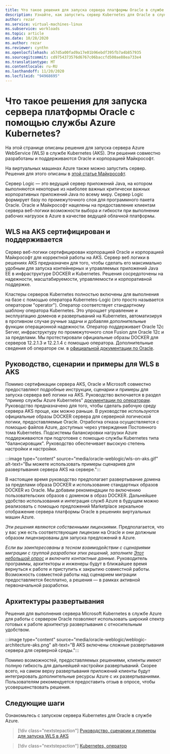 ```yaml
---
title: Что такое решения для запуска сервера платформы Oracle в службе Kubernetes Azure
description: Узнайте, как запустить сервер Kubernetes для Oracle в службе Azure.
author: rezar
ms.service: virtual-machines-linux
ms.subservice: workloads
ms.topic: article
ms.date: 10/28/2020
ms.author: rezar
ms.reviewer: cynthn
ms.openlocfilehash: a57d5a00fad9a17e01b96ebdf395fb7a4b857935
ms.sourcegitcommit: cd9754373576d6767c06baccfd500ae88ea733e4
ms.translationtype: MT
ms.contentlocale: ru-RU
ms.lasthandoff: 11/20/2020
ms.locfileid: "94968695"
---
```

# <a name="what-are-solutions-for-running-oracle-weblogic-server-on-the-azure-kubernetes-service"></a>Что такое решения для запуска сервера платформы Oracle с помощью службы Azure Kubernetes?

На этой странице описаны решения для запуска сервера Azure WebService (WLS) в службе Kubernetes (AKS). Эти решения совместно разработаны и поддерживаются Oracle и корпорацией Майкрософт.

На виртуальных машинах Azure также можно запустить сервер. Решения для этого описаны в [этой статье Майкрософт](/azure/virtual-machines/workloads/oracle/oracle-weblogic).

Сервер Logic — это ведущий сервер приложений Java, на котором выполняются некоторые из наиболее важных критически важных корпоративных приложений Java по всему миру. Сервер Logic формирует базу по промежуточного слоя для программного пакета Oracle. Oracle и Майкрософт нацелены на предоставление клиентам сервера веб-логики возможности выбора и гибкости при выполнении рабочих нагрузок в Azure в качестве ведущей облачной платформы.

## <a name="wls-on-aks-certified-and-supported"></a>WLS на AKS сертифицирован и поддерживается
Сервер веб-логики сертифицирован корпорацией Oracle и корпорацией Майкрософт для корректной работы на AKS. Сервер веб логики в решениях AKS предназначен для того, чтобы сделать его максимально удобным для запуска контейнерных и управляемых приложений Java EE в инфраструктуре DOCKER и Kubernetes. Решения сосредоточены на надежности, масштабируемости, управляемости и корпоративной поддержке.

Кластеры серверов Kubernetes полностью включены для выполнения на базе с помощью оператора Kubernetes-Logic (это просто называется оператором "operator"). Оператор соответствует стандартному шаблону оператора Kubernetes. Это упрощает управление и эксплуатацию доменов и развертываний на Kubernetes, автоматизируя в противном случае ручные задачи и добавляя дополнительные функции операционной надежности. Оператор поддерживает Oracle 12c Server, инфраструктуру по промежуточного слоя Fusion для Oracle 12c и за пределами. Мы протестировали официальные образы DOCKER для серверов 12.2.1.3 и 12.2.1.4 с помощью оператора. Дополнительные сведения об операторе см. в [официальной документации по Oracle](https://oracle.github.io/weblogic-kubernetes-operator/).

## <a name="guidance-scripts-and-samples-for-wls-on-aks"></a>Руководство, сценарии и примеры для WLS в AKS
Помимо сертификации сервера AKS, Oracle и Microsoft совместно предоставляют подробные инструкции, сценарии и примеры для запуска сервера веб логики на AKS. Руководство включается в раздел "пример службы Azure Kubernetes" [документации по операторам](https://oracle.github.io/weblogic-kubernetes-operator/samples/simple/azure-kubernetes-service/). Руководство предназначено для того, чтобы сделать рабочую среду сервера AKS проще, как можно раньше. В руководстве используются официальные образы DOCKER сервера для серверной логической логики, предоставляемые Oracle. Отработка отказа осуществляется с помощью файлов Azure, доступных через утверждения Постоянного тома Kubernetes. Подсистемы балансировки нагрузки Azure поддерживаются при подготовке с помощью службы Kubernetes типа "балансировщик". Руководство обеспечивает высокую степень настройки и настройки.

:::image type="content" source="media/oracle-weblogic/wls-on-aks.gif" alt-text="Вы можете использовать примеры сценариев для развертывания сервера AKS на сервере.":::

В настоящее время руководство предполагает развертывание домена за пределами образа DOCKER и использование стандартных образов DOCKER из Oracle. Мы добавим рекомендации по включению пользовательских образов с доменом в образ DOCKER. Дальнейшее удобство использования и интеграция служб Azure в будущем можно реализовать с помощью предложений Marketplace зеркальное отображение сервера платформы Oracle в решениях виртуальных машин Azure.

_Эти решения являются собственными лицензиями_. Предполагается, что у вас уже есть соответствующие лицензии на Oracle и они должным образом лицензированы для запуска предложений в Azure.

_Если вы заинтересованы в тесном взаимодействии с сценариями миграции с группой разработки этих решений, заполните [Этот небольшой опрос](https://aka.ms/wls-on-azure-survey) и включите контактные данные_. Руководитель программы, архитекторы и инженеры будут в ближайшее время вернуться к работе и приступить к закрытию совместной работы. Возможность совместной работы над сценарием миграции предоставляется бесплатно, а решения — в рамках активной первоначальной разработки.

## <a name="deployment-architectures"></a>Архитектуры развертывания

Решения для выполнения сервера Microsoft Kubernetes в службе Azure для работы с сервером Oracle позволяют использовать широкий спектр готовых к работе архитектур развертывания с относительным удобством.

:::image type="content" source="media/oracle-weblogic/weblogic-architecture-aks.png" alt-text="В AKS включены сложные развертывания сервера для серверной среды.":::

Помимо возможностей, предоставляемых решениями, клиенты имеют полную гибкость для дальнейшей настройки развертываний. Скорее всего, на самом верху развертывания приложений клиенты будут интегрировать дополнительные ресурсы Azure с их развертываниями. Пользователям рекомендуется предоставить отзыв в опросе, чтобы усовершенствовать решения.

## <a name="next-steps"></a>Следующие шаги

Ознакомьтесь с запуском сервера Kubernetes для Oracle в службе Azure.

> [!div class="nextstepaction"]
> [Руководство, сценарии и примеры для запуска WLS в AKS](https://oracle.github.io/weblogic-kubernetes-operator/samples/simple/azure-kubernetes-service/)

> [!div class="nextstepaction"]
> [Kubernetes, оператор](https://oracle.github.io/weblogic-kubernetes-operator/)
